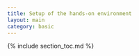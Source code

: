 ```yaml
---
title: Setup of the hands-on environment
layout: main
category: basic
---
```


{% include section_toc.md %}
